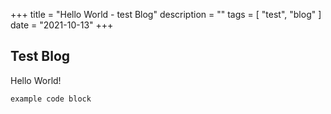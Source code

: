 +++
title = "Hello World - test Blog"
description = ""
tags = [ "test", "blog" ]
date = "2021-10-13"
+++

## Test Blog

Hello World!

``example code block``
